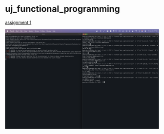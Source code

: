 # uj_functional_programming

[assignment 1](https://github.com/pnykiel3/uj_functional_programming/tree/main/assignment1)

[![Assignment 1 presentation](https://github.com/pnykiel3/uj_functional_programming/blob/main/src/img/pic1.png)](https://github.com/pnykiel3/uj_functional_programming/blob/main/src/vid/rec1.mp4)